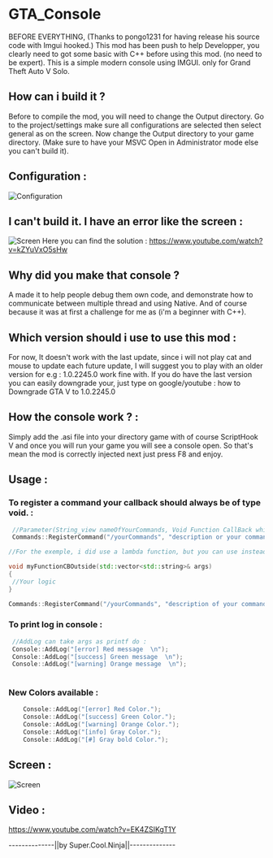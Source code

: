 # GTA_Console
BEFORE EVERYTHING, (Thanks to pongo1231 for having release his source code with Imgui hooked.)
This mod has been push to help Developper, you clearly need to got some basic with C++ before using this mod. (no need to be expert).
This is a simple modern console using IMGUI.
only for Grand Theft Auto V Solo.

## How can i build it ? 
Before to compile the mod, you will need to change the Output directory.
Go to the project/settings make sure all configurations are selected then select general as on the screen.
Now change the Output directory to your game directory. (Make sure to have your MSVC Open in Administrator mode else you can't build it).

## Configuration : 
![Configuration](https://cdn.discordapp.com/attachments/869316172384960552/925150831114870824/unknown.png)



## I can't build it. I have an error like the screen : 
![Screen](https://cdn.discordapp.com/attachments/554479498721099787/948204878902202408/Capture_decran_2022-03-01_124327.png)
Here you can find the solution : https://www.youtube.com/watch?v=kZYuVxO5sHw



## Why did you make that console ?
A made it to help people debug them own code, and demonstrate how to communicate between multiple thread and using Native.
And of course because it was at first a challenge for me as (i'm a beginner with C++).


## Which version should i use to use this mod :
For now, It doesn't work with the last update, since i will not play cat and mouse to update each future update,
I will suggest you to play with an older version for e.g : 1.0.2245.0 work fine with.
If you do have the last version you can easily downgrade your, just type on google/youtube : how to Downgrade GTA V to 1.0.2245.0



## How the console work ? :
Simply add the .asi file into your directory game with of course ScriptHook V and once you will run your game you will see a console open.
So that's mean the mod is correctly injected next just press F8 and enjoy.

## Usage :
### To register a command your callback should always be of type void. : 
```c++
 //Parameter(String_view nameOfYourCommands, Void Function CallBack which will be called once your commands enter, vector of string which will contain your args)
 Commands::RegisterCommand("/yourCommands", "description or your command", [](std::vector<std::string>& args) { Your logic when you enter your command });

//For the exemple, i did use a lambda function, but you can use instead a void function name that you will call outside exemple : .

void myFunctionCBOutside(std::vector<std::string>& args)
{
 //Your logic
}

Commands::RegisterCommand("/yourCommands", "description of your command", myFunctionCBOutside);

```
### To print log in console : 
```c++
 //AddLog can take args as printf do : 
 Console::AddLog("[error] Red message  \n");
 Console::AddLog("[success] Green message  \n");
 Console::AddLog("[warning] Orange message  \n");
 
```

### New Colors available : 
```c++
    Console::AddLog("[error] Red Color.");
    Console::AddLog("[success] Green Color.");
    Console::AddLog("[warning] Orange Color.");
    Console::AddLog("[info] Gray Color.");
    Console::AddLog("[#] Gray bold Color.");
```

## Screen :
![Screen](https://cdn.discordapp.com/attachments/869316172384960552/925147702709325905/unknown.png)


## Video : 
https://www.youtube.com/watch?v=EK4ZSIKgT1Y


--------------||by Super.Cool.Ninja||--------------

